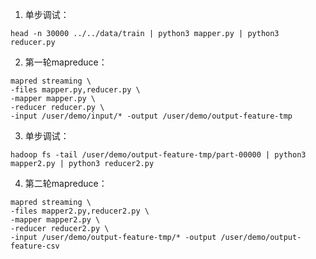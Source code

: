 1. 单步调试：
```console
head -n 30000 ../../data/train | python3 mapper.py | python3 reducer.py
```
2. 第一轮mapreduce：
```console
mapred streaming \
-files mapper.py,reducer.py \
-mapper mapper.py \
-reducer reducer.py \
-input /user/demo/input/* -output /user/demo/output-feature-tmp
```

3. 单步调试：
```console
hadoop fs -tail /user/demo/output-feature-tmp/part-00000 | python3 mapper2.py | python3 reducer2.py
```

4. 第二轮mapreduce：
```
mapred streaming \
-files mapper2.py,reducer2.py \
-mapper mapper2.py \
-reducer reducer2.py \
-input /user/demo/output-feature-tmp/* -output /user/demo/output-feature-csv
```
